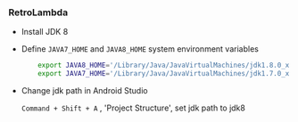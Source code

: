 ### RetroLambda ###

- Install JDK 8
- Define `JAVA7_HOME` and `JAVA8_HOME` system environment variables

    ```bash
        export JAVA8_HOME='/Library/Java/JavaVirtualMachines/jdk1.8.0_xx.jdk/Contents/Home'
        export JAVA7_HOME='/Library/Java/JavaVirtualMachines/jdk1.7.0_xx.jdk/Contents/Home'
    ```
    
- Change jdk path in Android Studio

    `Command + Shift + A` , 'Project Structure', set jdk path to jdk8
